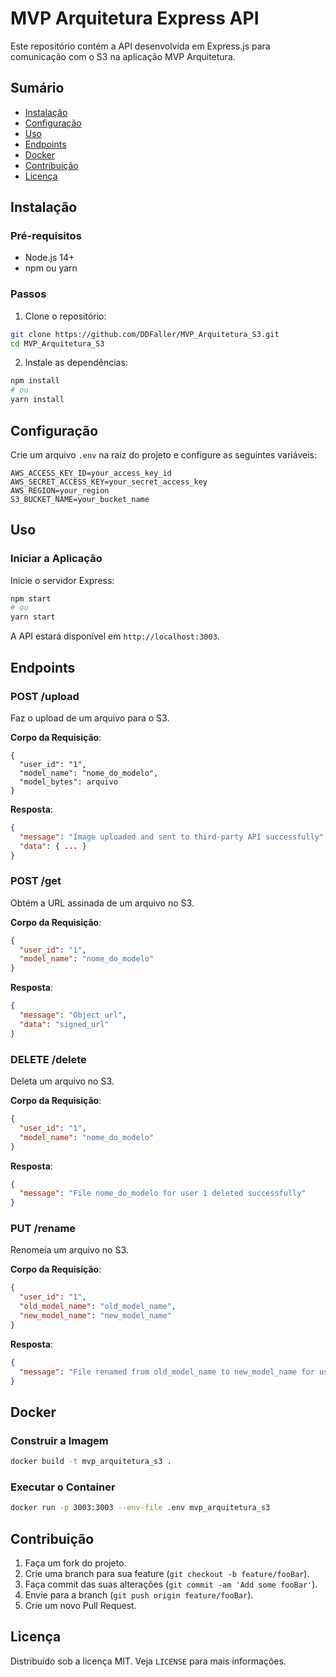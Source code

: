 
# MVP Arquitetura Express API

Este repositório contém a API desenvolvida em Express.js para comunicação com o S3 na aplicação MVP Arquitetura.

## Sumário

- [Instalação](#instalação)
- [Configuração](#configuração)
- [Uso](#uso)
- [Endpoints](#endpoints)
- [Docker](#docker)
- [Contribuição](#contribuição)
- [Licença](#licença)

## Instalação

### Pré-requisitos

- Node.js 14+
- npm ou yarn

### Passos

1. Clone o repositório:

```bash
git clone https://github.com/DDFaller/MVP_Arquitetura_S3.git
cd MVP_Arquitetura_S3
```

2. Instale as dependências:

```bash
npm install
# ou
yarn install
```

## Configuração

Crie um arquivo `.env` na raiz do projeto e configure as seguintes variáveis:

```env
AWS_ACCESS_KEY_ID=your_access_key_id
AWS_SECRET_ACCESS_KEY=your_secret_access_key
AWS_REGION=your_region
S3_BUCKET_NAME=your_bucket_name
```

## Uso

### Iniciar a Aplicação

Inicie o servidor Express:

```bash
npm start
# ou
yarn start
```

A API estará disponível em `http://localhost:3003`.

## Endpoints

### POST /upload

Faz o upload de um arquivo para o S3.

**Corpo da Requisição**:

```form-data
{
  "user_id": "1",
  "model_name": "nome_do_modelo",
  "model_bytes": arquivo
}
```

**Resposta**:

```json
{
  "message": "Image uploaded and sent to third-party API successfully",
  "data": { ... }
}
```

### POST /get

Obtém a URL assinada de um arquivo no S3.

**Corpo da Requisição**:

```json
{
  "user_id": "1",
  "model_name": "nome_do_modelo"
}
```

**Resposta**:

```json
{
  "message": "Object url",
  "data": "signed_url"
}
```

### DELETE /delete

Deleta um arquivo no S3.

**Corpo da Requisição**:

```json
{
  "user_id": "1",
  "model_name": "nome_do_modelo"
}
```

**Resposta**:

```json
{
  "message": "File nome_do_modelo for user 1 deleted successfully"
}
```

### PUT /rename

Renomeia um arquivo no S3.

**Corpo da Requisição**:

```json
{
  "user_id": "1",
  "old_model_name": "old_model_name",
  "new_model_name": "new_model_name"
}
```

**Resposta**:

```json
{
  "message": "File renamed from old_model_name to new_model_name for user 1 successfully"
}
```

## Docker

### Construir a Imagem

```bash
docker build -t mvp_arquitetura_s3 .
```

### Executar o Container

```bash
docker run -p 3003:3003 --env-file .env mvp_arquitetura_s3
```

## Contribuição

1. Faça um fork do projeto.
2. Crie uma branch para sua feature (`git checkout -b feature/fooBar`).
3. Faça commit das suas alterações (`git commit -am 'Add some fooBar'`).
4. Envie para a branch (`git push origin feature/fooBar`).
5. Crie um novo Pull Request.

## Licença

Distribuído sob a licença MIT. Veja `LICENSE` para mais informações.
